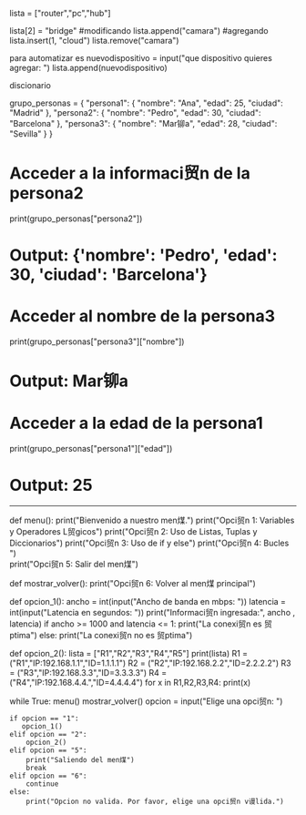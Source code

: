 lista = ["router","pc","hub"]


lista[2] = "bridge" #modificando
lista.append("camara") #agregando
lista.insert(1, "cloud")
lista.remove("camara")

para automatizar
es 
nuevodispositivo = input("que dispositivo quieres agregar:  ")
lista.append(nuevodispositivo)



discionario

grupo_personas = {
    "persona1": {
        "nombre": "Ana",
        "edad": 25,
        "ciudad": "Madrid"
    },
    "persona2": {
        "nombre": "Pedro",
        "edad": 30,
        "ciudad": "Barcelona"
    },
    "persona3": {
        "nombre": "Mar铆a",
        "edad": 28,
        "ciudad": "Sevilla"
    }
}

# Acceder a la informaci贸n de la persona2
print(grupo_personas["persona2"])  
# Output: {'nombre': 'Pedro', 'edad': 30, 'ciudad': 'Barcelona'}

# Acceder al nombre de la persona3
print(grupo_personas["persona3"]["nombre"])  
# Output: Mar铆a

# Acceder a la edad de la persona1
print(grupo_personas["persona1"]["edad"])  
# Output: 25


-------------------------------
def menu():
    print("Bienvenido a nuestro men煤.")
    print("Opci贸n 1: Variables y Operadores L贸gicos")
    print("Opci贸n 2: Uso de Listas, Tuplas y Diccionarios")
    print("Opci贸n 3: Uso de if y else")
    print("Opci贸n 4: Bucles ")  
    print("Opci贸n 5: Salir del men煤")

def mostrar_volver():
    print("Opci贸n 6: Volver al men煤 principal")

def opcion_1():
    ancho = int(input("Ancho de banda en mbps: "))
    latencia = int(input("Latencia en segundos:  "))
    print("Informaci贸n ingresada:", ancho , latencia)
    if ancho >= 1000 and latencia <= 1:
        print("La conexi贸n es 贸ptima")
    else:
        print("La conexi贸n no es 贸ptima")

def opcion_2():
    lista = ["R1","R2","R3","R4","R5"]
    print(lista)
    R1 = ("R1","IP:192.168.1.1","ID=1.1.1.1")
    R2 = ("R2","IP:192.168.2.2","ID=2.2.2.2")
    R3 = ("R3","IP:192.168.3.3","ID=3.3.3.3")
    R4 = ("R4","IP:192.168.4.4.","ID=4.4.4.4")
    for x in R1,R2,R3,R4:
        print(x)

while True:
    menu()
    mostrar_volver()
    opcion = input("Elige una opci贸n: ")

    if opcion == "1":
       opcion_1() 
    elif opcion == "2":
        opcion_2()
    elif opcion == "5":
        print("Saliendo del men煤")
        break
    elif opcion == "6":
        continue
    else:
        print("Opcion no valida. Por favor, elige una opci贸n v谩lida.")
